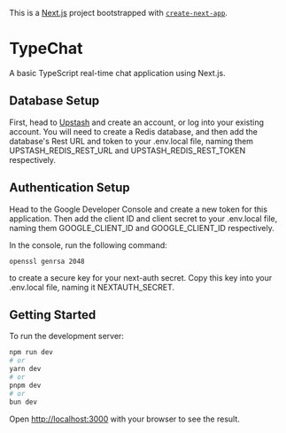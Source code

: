 This is a [Next.js](https://nextjs.org/) project bootstrapped with [`create-next-app`](https://github.com/vercel/next.js/tree/canary/packages/create-next-app).
# TypeChat

A basic TypeScript real-time chat application using Next.js.

## Database Setup
First, head to [Upstash](https://upstash.com/) and create an account, or log into your existing account. You will need to create a Redis database, and then add the database's Rest URL and token to your .env.local file, naming them UPSTASH_REDIS_REST_URL and UPSTASH_REDIS_REST_TOKEN respectively.

## Authentication Setup
Head to the Google Developer Console and create a new token for this application. Then add the client ID and client secret to your .env.local file, naming them GOOGLE_CLIENT_ID and GOOGLE_CLIENT_ID respectively.

In the console, run the following command: 

``` openssl genrsa 2048 ``` 

to create a secure key for your next-auth secret. Copy this key into your .env.local file, naming it NEXTAUTH_SECRET.


## Getting Started

To run the development server:

```bash
npm run dev
# or
yarn dev
# or
pnpm dev
# or
bun dev
```

Open [http://localhost:3000](http://localhost:3000) with your browser to see the result.
